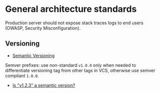 # General architecture standards

Production server should not expose stack traces logs to end users (OWASP, Security Misconfiguration).

## Versioning

* [Semantic Versioning](https://github.com/semver/semver/blob/master/semver.md)

Semver prefixes: use non-standard `v1.0.0` only when needed to differentiate versioning tag from other tags in VCS,
otherwise use semver compliant `1.0.0`.

* [Is "v1.2.3" a semantic version?](https://github.com/semver/semver/blob/master/semver.md#is-v123-a-semantic-version)

